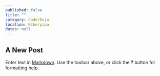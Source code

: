 ```yaml
---
published: false
title: ""
category: CoderDojo
location: Kiberpipa
dates: null
---
```


## A New Post

Enter text in [Markdown](http://daringfireball.net/projects/markdown/). Use the toolbar above, or click the **?** button for formatting help.
